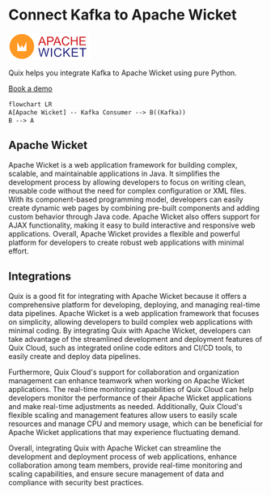 # Connect Kafka to Apache Wicket

![](./images/logo_1.jpg)

Quix helps you integrate Kafka to Apache Wicket using pure Python.

<div>
<a class="md-button md-button--primary" href="https://share.hsforms.com/1iW0TmZzKQMChk0lxd_tGiw4yjw2?__hstc=175542013.2303933fbd746c0ac86d9ccbe9bc9100.1728383268831.1729603416735.1729620918855.31&__hssc=175542013.1.1729620918855&__hsfp=2132701734" target="_blank" style="margin-right:.5rem;">Book a demo</a>
<br/>
</div>

```mermaid
flowchart LR
A[Apache Wicket] -- Kafka Consumer --> B((Kafka))
B --> A
```

## Apache Wicket

Apache Wicket is a web application framework for building complex, scalable, and maintainable applications in Java. It simplifies the development process by allowing developers to focus on writing clean, reusable code without the need for complex configuration or XML files. With its component-based programming model, developers can easily create dynamic web pages by combining pre-built components and adding custom behavior through Java code. Apache Wicket also offers support for AJAX functionality, making it easy to build interactive and responsive web applications. Overall, Apache Wicket provides a flexible and powerful platform for developers to create robust web applications with minimal effort.

## Integrations

Quix is a good fit for integrating with Apache Wicket because it offers a comprehensive platform for developing, deploying, and managing real-time data pipelines. Apache Wicket is a web application framework that focuses on simplicity, allowing developers to build complex web applications with minimal coding. By integrating Quix with Apache Wicket, developers can take advantage of the streamlined development and deployment features of Quix Cloud, such as integrated online code editors and CI/CD tools, to easily create and deploy data pipelines.

Furthermore, Quix Cloud's support for collaboration and organization management can enhance teamwork when working on Apache Wicket applications. The real-time monitoring capabilities of Quix Cloud can help developers monitor the performance of their Apache Wicket applications and make real-time adjustments as needed. Additionally, Quix Cloud's flexible scaling and management features allow users to easily scale resources and manage CPU and memory usage, which can be beneficial for Apache Wicket applications that may experience fluctuating demand.

Overall, integrating Quix with Apache Wicket can streamline the development and deployment process of web applications, enhance collaboration among team members, provide real-time monitoring and scaling capabilities, and ensure secure management of data and compliance with security best practices.

